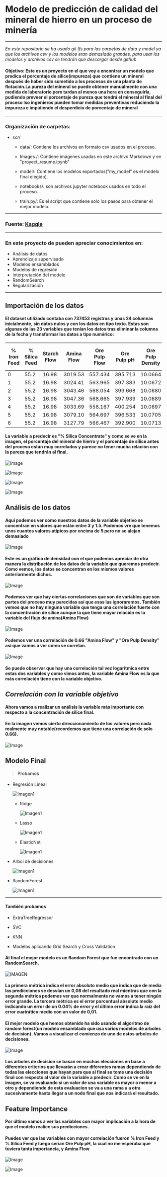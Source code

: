 # **Modelo de predicción de calidad del mineral de hierro en un proceso de minería**

-----
*En este repositorio se ha usado git lfs para las carpetas de data y model ya que los archivos csv y los modelos eran demasiado grandes, para usar los modelos y archivos csv se tendrán que descargar desde github*
#### Objetivo: Este es un proyecto en el que voy a encontrar un modelo que predica el porcentaje de sílice(impureza) que contiene un mineral después de haber sido sometido a los procesos de una planta de flotación.La pureza del mineral se puede obtener manualmente con una medida de laboratorio pero tardan al menos una hora en conseguirla, pudiendo preveer el porcentaje de pureza que tendrá el mineral al final del proceso lso ingenieros pueden tomar medidas preventivas reduciendo la impureza e impidiendo el desperdicio de porcentaje de mineral



-----

### Organización de carpetas: 

* scr/
    * data/: Contiene los archivos en formato csv usados en el proceso.
    
    * Images /: Contiene imágenes usadas en este archivo Markdown y en "proyect_resume.ipynb"

    * model/: Contiene los modelos exportados("my_model" es el modelo final elegido).

    * notebooks/: son archivos jupyter notebook usados en todo el proceso.

    * train.py/: Es el script que contiene solo los pasos para obtener el mejor modelo.

------

### Fuente: [Kaggle](https://www.kaggle.com/datasets/edumagalhaes/quality-prediction-in-a-mining-process)

------

### En este proyecto de pueden apreciar conocimientos en:

* Análisis de datos
* Aprendizaje supervisado
* Modelos ensamblados
* Modelos de regresión
* Interpretación del modelo
* RandomSearch
* Regularización

------
## **Importación de los datos**




#### El dataset utilizado contaba con 737453 registros y unas 24 columnas inicialmente, sin datos nulos y con los datos en tipo texto. Estas son algunas de las 23 variables que tenían los datos tras eliminar la columna de la fecha y transformar los datos a tipo numérico:


% Iron Feed|	% Silica Feed	|Starch Flow|	Amina Flow	|Ore Pulp Flow	|Ore Pulp pH|	Ore Pulp Density|	Flotation Column 01 Air Flow|	Flotation Column 04 Air Flow	|Flotation Column 05 Air Flow	|Flotation Column 06 Air Flow|	Flotation Column 01 Level	|Flotation Column 02 Level|	Flotation Column 03 Level	|Flotation Column 04 Level|	Flotation Column 05 Level|	Flotation Column 06 Level|	Flotation Column 07 Level|	% Silica Concentrate
---|---|---|----|-----|-----|-----|-----|-----|----|----|-----|-----|-----|------|-----|-----|------|----
0|	55.2|	16.98|	3019.53|	557.434|	395.713|	10.0664|	1.74|	249.214|	295.096|	306.4|	250.225|	457.396|	432.962|	424.954|	443.558|	502.255|	446.370|	523.344|	1.31
1|	55.2|	16.98|	3024.41|	563.965|	397.383|	10.0672|	1.74|	249.719|	295.096|	306.4|	250.137|	451.891|	429.560|	432.939|	448.086|	496.363|	445.922|	498.075|	1.31
2|	55.2|	16.98|	3043.46|	568.054|	399.668|	10.0680|	1.74|	249.741|	295.096|	306.4|	251.345|	451.240|	468.927|	434.610|	449.688|	484.411|	447.826|	458.567|	1.31
3|	55.2|	16.98|	3047.36|	568.665|	397.939|	10.0689|	1.74|	249.917|	295.096|	306.4|	250.422|	452.441|	458.165|	442.865|	446.210|	471.411|	437.690|	427.669|	1.31
4|	55.2|	16.98|	3033.69|	558.167|	400.254|	10.0697|	1.74|	250.203|	295.096|	306.4|	249.983|	452.441|	452.900|	450.523|	453.670|	462.598|	443.682|	425.679|	1.31
5|	55.2|	16.98|	3079.10|	564.697|	396.533|	10.0705|	1.74|	250.730|	295.096|	306.4|	250.356|	444.384|	443.269|	460.449|	439.920|	451.588|	433.539|	425.458|	1.31
6|	55.2|	16.98|	3127.79|	566.467|	392.900|	10.0713|	1.74|	250.313|	295.096|	306.4|	250.950|	446.185|	444.571|	452.306|	431.328|	443.548|	444.575|	431.251|	1.31

#### La variable a predecir es "% Silica Concentrate" y como se ve en la imagen, el porcentaje del mineral de hierro y el porcentaje de sílice antes del proceso están muy correlados y parece no tener mucha relación con la pureza que tendrán al final.

![Image](scr/Images/SilicaFeedIronFeed.png)

![Image](scr/Images/SilicaConcentrateSilicaFeed.PNG)

![Image](scr/Images/IronConcentrateIronFeed.PNG)

![Image](scr/Images/SilicaConcentrateIronConcentrate.PNG)

## **Análisis de los datos**
#### Aquí podemos ver como nuestros datos de la variable objetivo se concentran en valores que están entre 3 y 1.5. Podemos vre que tenemos unos cuantos valores atípicos por encima de 5 pero no se alejan demasiado

![Image](scr/Images/BoxPlot.PNG)

#### Este es un gráfico de densidad con el que podemos apreciar de otra manera la distribución de los datos de la variable que queremos predecir. Como vemos, los datos se concentran en los mismos valores anteriormente dichos.

![Image](scr/Images/GraficaDeDensidad.PNG)

#### Podemos ver que hay ciertas correlaciones que son de variables que son partes del proceso muy parecidas así que esas las ignoraremos. También vemos que no hay ninguna variable que tenga una correlación fuerte con la concentración de sílice aunque la que tiene mayor relación es la variable del flujo de amina(Amina Flow)

![Image](scr/Images/Heatmap.PNG)

#### Podemos ver una correlación de 0.66 "Amina Flow" y "Ore Pulp Density" así que vamos a ver cómo se correlan.

![Image](scr/Images/AminaOrePulpDensity.PNG)

#### Se puede observar que hay una correlación tal vez logaritmica entre estas dos variables y como vimos antes, la variable Amina Flow es la que más correlación tiene con la variable objetivo.

## *Correlación con la variable objetivo*

#### Ahora vamos a realizar un análisis la variable más importante con respecto a la concentración de sílice final.

#### En la imagen vemos cierto direccionamiento de los valores pero nada realmente muy notable(recordemos que tiene una correlación de solo 0.66).

![Image](scr/Images/AminaFlowSilicaConcentrate.PNG)

## **Modelo Final**

> #### Probamos
   * Regresión Lineal
   
      ![Imagen1](scr/Images/RegresionLineal.PNG)
      * Ridge
      
         ![Imagen1](scr/Images/RegresionLineal.PNG)
      * Lasso
      
         ![Imagen1](scr/Images/RegresionLineal.PNG)
      * ElasticNet

         ![Imagen1](scr/Images/RegresionLineal.PNG)
   * Arbol de decisiones

      ![Imagen1](scr/Images/ArbolDeDecisiones.PNG)
   * RandomForest

      ![Imagen1](scr/Images/RandomForest.PNG)
------
#### También probamos

   * ExtraTreeRegressor

   * SVC

   * KNN

   * Modelos aplicando Grid Search y Cross Validation

#### Al final el mejor modelo es un Random Forest que fue encontrado con un RandomSearch.

![IMAGEN](scr/Images/MejorModelo.PNG)

#### La primera métrica indica el error absoluto medio que indica que de media las predicciones se desvían un 0,08 del resultado real mientras que con la segunda métrica podemos ver que normalmente no vamos a tener ningún error grande. La tercera métrica es el error porcentual absoluto medio indicando un error de un 0.04% de error y el último error indica la raíz del error cuatrático medio con un valor de 0,01.

#### El mejor modelo que hemos obtenido ha sido usando el algoritmo de random forest(un modelo ensamblado que usa varios modelos de arboles de decision). Vamos a visualizar el comienzo de uno de estos arboles de decisiones.

![Image](scr/Images/RandomForestOneScheme.PNG)

#### Los arboles de decision se basan en muchas elecciones en base a diferentes criterios que llevarán a crear diferentes ramas dependiendo de todas las elecciones que hayan para que al final se tome una decisión final con respecto al valor de la variable a predecir. Como se ve en la imagen, se va evaluando si un valor de una variable es mayor o menor a otro y dependiendo de esta evaluacion se va a una rama u a otra sucesivamente hasta llegar a un nodo final que nos indicará el resultado.

## Feature Importance

#### Por último vamos a ver las variables con mayor implicación a la hora de que el modelo realice sus predicciones.

#### Puedes ver que las variables con mayor correlación fueron % Iron Feed y % Silica Feed y luego serían Ore Pulp pH, la cual no me esperaba que tuviera tanta importancia, y Amina Flow

![Image](scr/Images/FeatureImportances.PNG)

![Image](scr/Images//FeatureImportances2.PNG)
